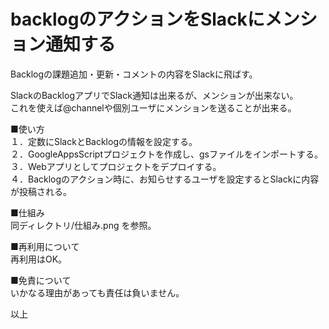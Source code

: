 # backlogのアクションをSlackにメンション通知する
Backlogの課題追加・更新・コメントの内容をSlackに飛ばす。

SlackのBacklogアプリでSlack通知は出来るが、メンションが出来ない。
<br>
これを使えば@channelや個別ユーザにメンションを送ることが出来る。

■使い方 
<br>
１．定数にSlackとBacklogの情報を設定する。 
<br>
２．GoogleAppsScriptプロジェクトを作成し、gsファイルをインポートする。 
<br>
３．Webアプリとしてプロジェクトをデプロイする。 
<br>
４．Backlogのアクション時に、お知らせするユーザを設定するとSlackに内容が投稿される。 

■仕組み 
<br>
同ディレクトリ/仕組み.png を参照。

■再利用について 
<br>
再利用はOK。

■免責について 
<br>
いかなる理由があっても責任は負いません。

以上

